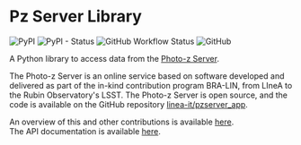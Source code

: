 # Pz Server Library

![PyPI](https://img.shields.io/pypi/v/pzserver?label=PyPI)
![PyPI - Status](https://img.shields.io/pypi/status/pzserver)
![GitHub Workflow Status](https://img.shields.io/github/actions/workflow/status/linea-it/pzserver/build-documentation.yml?label=docs)
![GitHub](https://img.shields.io/github/license/linea-it/pzserver)

A Python library to access data from the [Photo-z Server](https://pz-server-dev.linea.org.br/). 

The Photo-z Server is an online service based on software developed and delivered as part of the in-kind contribution program BRA-LIN, from LIneA to the Rubin Observatory's LSST. The Photo-z Server is open source, and the code is available on the GitHub repository [linea-it/pzserver_app](https://github.com/linea-it/pzserver_app). 
 
An overview of this and other contributions is available [here](https://linea-it.github.io/pz-lsst-inkind-doc/).  
The API documentation is available [here](https://linea-it.github.io/pzserver). 
